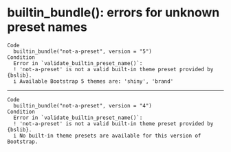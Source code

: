 # builtin_bundle(): errors for unknown preset names

    Code
      builtin_bundle("not-a-preset", version = "5")
    Condition
      Error in `validate_builtin_preset_name()`:
      ! 'not-a-preset' is not a valid built-in theme preset provided by {bslib}.
      i Available Bootstrap 5 themes are: 'shiny', 'brand'

---

    Code
      builtin_bundle("not-a-preset", version = "4")
    Condition
      Error in `validate_builtin_preset_name()`:
      ! 'not-a-preset' is not a valid built-in theme preset provided by {bslib}.
      i No built-in theme presets are available for this version of Bootstrap.

